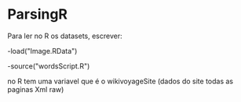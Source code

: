 # ParsingR

Para ler no R os datasets, escrever:

-load("Image.RData")

-source("wordsScript.R")


no R tem uma variavel que é o wikivoyageSite (dados do site todas as paginas Xml raw) 

